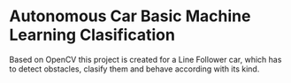 # Autonomous Car Basic Machine Learning Clasification

Based on OpenCV this project is created for a Line Follower car, which has to detect obstacles, clasify them and behave according with its kind.